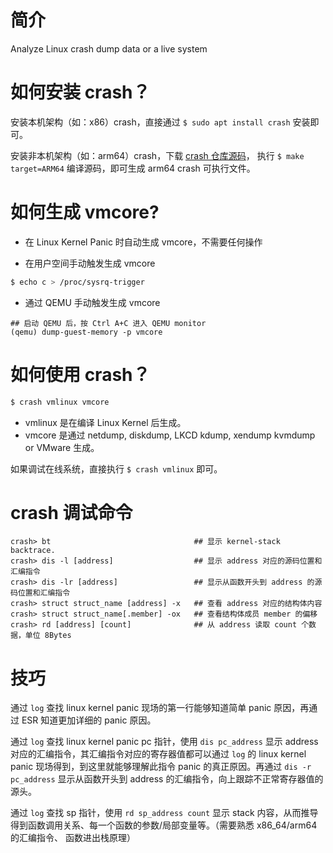 # 简介

Analyze Linux crash dump data or a live system

# 如何安装 crash？

安装本机架构（如：x86）crash，直接通过 `$ sudo apt install crash` 安装即可。

安装非本机架构（如：arm64）crash，下载 [crash 仓库源码](https://github.com/crash-utility/crash)，
执行 `$ make target=ARM64` 编译源码，即可生成 arm64 crash 可执行文件。

# 如何生成 vmcore?

* 在 Linux Kernel Panic 时自动生成 vmcore，不需要任何操作

* 在用户空间手动触发生成 vmcore

```bash
$ echo c > /proc/sysrq-trigger
```

* 通过 QEMU 手动触发生成 vmcore

```
## 启动 QEMU 后，按 Ctrl A+C 进入 QEMU monitor
(qemu) dump-guest-memory -p vmcore
```

# 如何使用 crash？

```bash
$ crash vmlinux vmcore
```

* vmlinux 是在编译 Linux Kernel 后生成。
* vmcore 是通过 netdump, diskdump, LKCD kdump, xendump kvmdump or VMware 生成。

如果调试在线系统，直接执行 `$ crash vmlinux` 即可。

# crash 调试命令

```
crash> bt                                ## 显示 kernel-stack backtrace.
crash> dis -l [address]                  ## 显示 address 对应的源码位置和汇编指令
crash> dis -lr [address]                 ## 显示从函数开头到 address 的源码位置和汇编指令
crash> struct struct_name [address] -x   ## 查看 address 对应的结构体内容
crash> struct struct_name[.member] -ox   ## 查看结构体成员 member 的偏移
crash> rd [address] [count]              ## 从 address 读取 count 个数据，单位 8Bytes
```

# 技巧

通过 `log` 查找 linux kernel panic 现场的第一行能够知道简单 panic 原因，再通过
ESR 知道更加详细的 panic 原因。

通过 `log` 查找 linux kernel panic pc 指针，使用 `dis pc_address` 显示 address
对应的汇编指令，其汇编指令对应的寄存器值都可以通过 `log` 的 linux kernel panic
现场得到，到这里就能够理解此指令 panic 的真正原因。再通过 `dis -r pc_address`
显示从函数开头到 address 的汇编指令，向上跟踪不正常寄存器值的源头。

通过 `log` 查找 sp 指针，使用 `rd sp_address count` 显示 stack 内容，从而推导
得到函数调用关系、每一个函数的参数/局部变量等。（需要熟悉 x86_64/arm64 的汇编指令、
函数进出栈原理）
